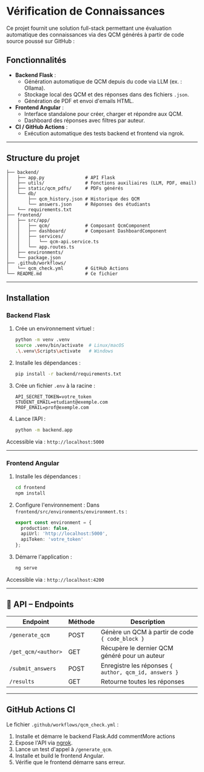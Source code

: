 
#  Vérification de Connaissances 

Ce projet fournit une solution full-stack permettant une évaluation automatique des connaissances via des QCM générés à partir de code source poussé sur GitHub :
## Fonctionnalités

- **Backend Flask** :
  - Génération automatique de QCM depuis du code via LLM (ex. : Ollama).
  - Stockage local des QCM et des réponses dans des fichiers `.json`.
  - Génération de PDF et envoi d'emails HTML.
- **Frontend Angular** :
  - Interface standalone pour créer, charger et répondre aux QCM.
  - Dashboard des réponses avec filtres par auteur.
- **CI / GitHub Actions** :
  - Exécution automatique des tests backend et frontend via ngrok.

---

##  Structure du projet

```
├── backend/
│   ├── app.py               # API Flask
│   ├── utils/               # Fonctions auxiliaires (LLM, PDF, email)
│   ├── static/qcm_pdfs/     # PDFs générés
│   └── db/
│       ├── qcm_history.json # Historique des QCM
│       └── answers.json     # Réponses des étudiants
│   └── requirements.txt
├── frontend/
│   ├── src/app/
│   │   ├── qcm/             # Composant QcmComponent
│   │   ├── dashboard/       # Composant DashboardComponent
│   │   ├── services/
│   │   │   └── qcm-api.service.ts
│   │   └── app.routes.ts
│   ├── environments/
│   └── package.json
├── .github/workflows/
│   └── qcm_check.yml        # GitHub Actions
└── README.md                # Ce fichier
```

---

##  Installation

###  Backend Flask

1. Crée un environnement virtuel :
   ```bash
   python -m venv .venv
   source .venv/bin/activate  # Linux/macOS
   .\.venv\Scripts\activate   # Windows
   ```

2. Installe les dépendances :
   ```bash
   pip install -r backend/requirements.txt
   ```

3. Crée un fichier `.env` à la racine :
   ```dotenv
   API_SECRET_TOKEN=votre_token
   STUDENT_EMAIL=etudiant@exemple.com
   PROF_EMAIL=prof@exemple.com
   ```

4. Lance l’API :
   ```bash
   python -m backend.app
   ```

 Accessible via : `http://localhost:5000`

---

###  Frontend Angular

1. Installe les dépendances :
   ```bash
   cd frontend
   npm install
   ```

2. Configure l'environnement :
   Dans `frontend/src/environments/environment.ts` :
   ```ts
   export const environment = {
     production: false,
     apiUrl: 'http://localhost:5000',
     apiToken: 'votre_token'
   };
   ```

3. Démarre l'application :
   ```bash
   ng serve
   ```

Accessible via : `http://localhost:4200`

---

## 📡 API – Endpoints

| Endpoint                  | Méthode | Description                                           |
|---------------------------|---------|-------------------------------------------------------|
| `/generate_qcm`           | POST    | Génère un QCM à partir de code `{ code_block }`       |
| `/get_qcm/<author>`       | GET     | Récupère le dernier QCM généré pour un auteur         |
| `/submit_answers`         | POST    | Enregistre les réponses `{ author, qcm_id, answers }` |
| `/results`                | GET     | Retourne toutes les réponses                         |

---

##  GitHub Actions CI

Le fichier `.github/workflows/qcm_check.yml` :

1. Installe et démarre le backend Flask.Add commentMore actions
2. Expose l'API via [ngrok](https://ngrok.com/).
3. Lance un test d'appel à `/generate_qcm`.
4. Installe et build le frontend Angular.
5. Vérifie que le frontend démarre sans erreur.
